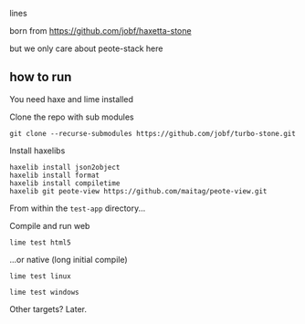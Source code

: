 lines

born from https://github.com/jobf/haxetta-stone

but we only care about peote-stack here 

## how to run

You need haxe and lime installed

Clone the repo with sub modules

```
git clone --recurse-submodules https://github.com/jobf/turbo-stone.git
```

Install haxelibs

```
haxelib install json2object
haxelib install format
haxelib install compiletime
haxelib git peote-view https://github.com/maitag/peote-view.git
```


From within the `test-app` directory...

Compile and run web

```
lime test html5
```


...or native (long initial compile)

```
lime test linux
```

```
lime test windows
```

Other targets? Later.